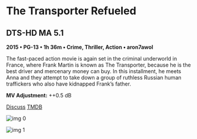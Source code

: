 # The Transporter Refueled

## DTS-HD MA 5.1

**2015 • PG-13 • 1h 36m • Crime, Thriller, Action • aron7awol**

The fast-paced action movie is again set in the criminal underworld in France, where Frank Martin is known as The Transporter, because he is the best driver and mercenary money can buy. In this installment, he meets Anna and they attempt to take down a group of ruthless Russian human traffickers who also have kidnapped Frank’s father.

**MV Adjustment:** ++0.5 dB

[Discuss](https://www.avsforum.com/threads/bass-eq-for-filtered-movies.2995212/post-58332052)  [TMDB](287948)

![img 0](https://i.imgur.com/Ja6PoaX.jpg)

![img 1](https://i.imgur.com/okAxZCA.jpg)

